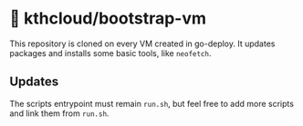 # 👢 kthcloud/bootstrap-vm

This repository is cloned on every VM created in go-deploy. It updates packages and installs some basic tools, like `neofetch`.

## Updates

The scripts entrypoint must remain `run.sh`, but feel free to add more scripts and link them from `run.sh`.